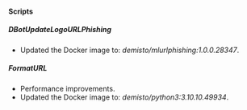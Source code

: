 
#### Scripts

##### DBotUpdateLogoURLPhishing

- Updated the Docker image to: *demisto/mlurlphishing:1.0.0.28347*.
##### FormatURL

- Performance improvements.
- Updated the Docker image to: *demisto/python3:3.10.10.49934*.